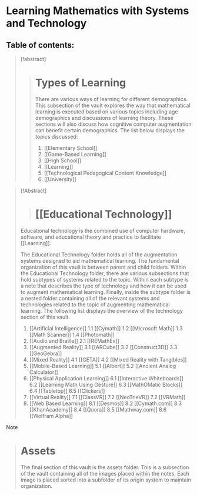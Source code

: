 # Learning Mathematics with Systems and Technology

## Table of contents:

> [!abstract] 
> > # Types of Learning
> > There are various ways of learning for different demographics.  This subsection of the vault explores the way that mathematical learning is executed based on various topics including age demographics and discussions of learning theory.  These sections will also discuss how cognitive computer augmentation can benefit certain demographics.  The list below displays the topics discussed:
> > 1. [[Elementary School]]
> > 2. [[Game-Based Learning]]
> > 3. [[High School]]
> > 4. [[Learning]]
> > 5. [[Technological Pedagogical Content Knowledge]]
> > 6. [[University]]

> [!Abstract] 
> > # [[Educational Technology]]
> Educational technology is the combined use of computer hardware, software, and educational theory and practice to facilitate [[Learning]]. 
> 
> The Educational Technology folder holds all of the augmentation systems designed to aid mathematical learning.  The fundamental organization of this vault is between parent and child folders.  Within the Educational Technology folder, there are various subsections that hold subtypes of systems related to the topic.  Within each subtype is a note that describes the type of technology and how it can be used to augment mathematical learning.  Finally, inside the subtype folder is a nested folder containing all of the relevant systems and technologies related to the topic of augmenting mathematical learning.  The following list displays the overview of the technology section of this vault.
> 1. [[Artificial Intelligence]]
> 	1.1 [[Cymath]]
> 	1.2 [[Microsoft Math]]
> 	1.3 [[Math Scanner]]
> 	1.4 [[Photomath]]
> 2. [[Audio and Braille]]
> 	2.1 [[REMathEx]] 
> 3.  [[Augmented Reality]]
> 	3.1 [[ARCube]]
> 	3.2 [[Construct3D]]
> 	3.3 [[GeoGebra]]
> 4. [[Mixed Reality]]
> 	4.1 [[CETA]]
> 	4.2 [[Mixed Reality with Tangibles]]
> 5. [[Mobile-Based Learning]]
> 	5.1 [[Albert]]
> 	5.2 [[Ancient Analog Calculator]]
> 6. [[Physical Application Learning]]
> 	6.1 [[Interactive Whiteboards]]
> 	6.2 [[Learning Math Using Gesture]]
> 	6.3 [[MathOMatic Blocks]]
> 	6.4 [[Tabletop]]
> 	6.5 [[Clickers]]
> 7. [[Virtual Reality]]
> 	7.1 [[ClassVR]]
> 	7.2 [[NeoTrieVR]]
> 	7.2 [[VRMath]]
> 8. [[Web Based Learning]]
> 	8.1 [[Desmos]]
> 	8.2 [[Cymath.com]] 
> 	8.3 [[KhanAcademy]]
> 	8.4 [[Quora]]
> 	8.5 [[Mathway.com]]
> 	8.6 [[Wolfram Alpha]]

> [!note] 
> > # Assets
> > The final section of this vault is the assets folder.  This is a subsection of the vault containing all of the images placed within the notes.  Each image is placed sorted into a subfolder of its origin system to maintain organization.
